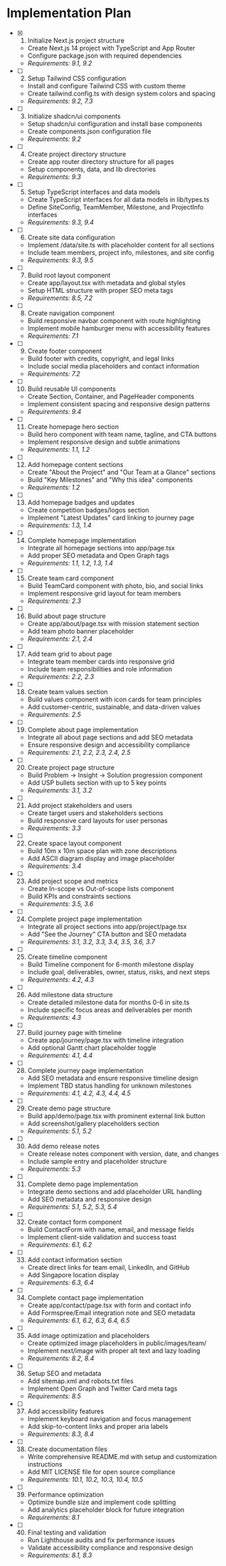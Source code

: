 # Implementation Plan

- [x] 1. Initialize Next.js project structure
  - Create Next.js 14 project with TypeScript and App Router
  - Configure package.json with required dependencies
  - _Requirements: 9.1, 9.2_

- [ ] 2. Setup Tailwind CSS configuration
  - Install and configure Tailwind CSS with custom theme
  - Create tailwind.config.ts with design system colors and spacing
  - _Requirements: 9.2, 7.3_

- [ ] 3. Initialize shadcn/ui components
  - Setup shadcn/ui configuration and install base components
  - Create components.json configuration file
  - _Requirements: 9.2_

- [ ] 4. Create project directory structure
  - Create app router directory structure for all pages
  - Setup components, data, and lib directories
  - _Requirements: 9.3_

- [ ] 5. Setup TypeScript interfaces and data models
  - Create TypeScript interfaces for all data models in lib/types.ts
  - Define SiteConfig, TeamMember, Milestone, and ProjectInfo interfaces
  - _Requirements: 9.3, 9.4_

- [ ] 6. Create site data configuration
  - Implement /data/site.ts with placeholder content for all sections
  - Include team members, project info, milestones, and site config
  - _Requirements: 9.3, 9.5_

- [ ] 7. Build root layout component
  - Create app/layout.tsx with metadata and global styles
  - Setup HTML structure with proper SEO meta tags
  - _Requirements: 8.5, 7.2_

- [ ] 8. Create navigation component
  - Build responsive navbar component with route highlighting
  - Implement mobile hamburger menu with accessibility features
  - _Requirements: 7.1_

- [ ] 9. Create footer component
  - Build footer with credits, copyright, and legal links
  - Include social media placeholders and contact information
  - _Requirements: 7.2_

- [ ] 10. Build reusable UI components
  - Create Section, Container, and PageHeader components
  - Implement consistent spacing and responsive design patterns
  - _Requirements: 9.4_

- [ ] 11. Create homepage hero section
  - Build hero component with team name, tagline, and CTA buttons
  - Implement responsive design and subtle animations
  - _Requirements: 1.1, 1.2_

- [ ] 12. Add homepage content sections
  - Create "About the Project" and "Our Team at a Glance" sections
  - Build "Key Milestones" and "Why this idea" components
  - _Requirements: 1.2_

- [ ] 13. Add homepage badges and updates
  - Create competition badges/logos section
  - Implement "Latest Updates" card linking to journey page
  - _Requirements: 1.3, 1.4_

- [ ] 14. Complete homepage implementation
  - Integrate all homepage sections into app/page.tsx
  - Add proper SEO metadata and Open Graph tags
  - _Requirements: 1.1, 1.2, 1.3, 1.4_

- [ ] 15. Create team card component
  - Build TeamCard component with photo, bio, and social links
  - Implement responsive grid layout for team members
  - _Requirements: 2.3_

- [ ] 16. Build about page structure
  - Create app/about/page.tsx with mission statement section
  - Add team photo banner placeholder
  - _Requirements: 2.1, 2.4_

- [ ] 17. Add team grid to about page
  - Integrate team member cards into responsive grid
  - Include team responsibilities and role information
  - _Requirements: 2.2, 2.3_

- [ ] 18. Create team values section
  - Build values component with icon cards for team principles
  - Add customer-centric, sustainable, and data-driven values
  - _Requirements: 2.5_

- [ ] 19. Complete about page implementation
  - Integrate all about page sections and add SEO metadata
  - Ensure responsive design and accessibility compliance
  - _Requirements: 2.1, 2.2, 2.3, 2.4, 2.5_

- [ ] 20. Create project page structure
  - Build Problem → Insight → Solution progression component
  - Add USP bullets section with up to 5 key points
  - _Requirements: 3.1, 3.2_

- [ ] 21. Add project stakeholders and users
  - Create target users and stakeholders sections
  - Build responsive card layouts for user personas
  - _Requirements: 3.3_

- [ ] 22. Create space layout component
  - Build 10m x 10m space plan with zone descriptions
  - Add ASCII diagram display and image placeholder
  - _Requirements: 3.4_

- [ ] 23. Add project scope and metrics
  - Create In-scope vs Out-of-scope lists component
  - Build KPIs and constraints sections
  - _Requirements: 3.5, 3.6_

- [ ] 24. Complete project page implementation
  - Integrate all project sections into app/project/page.tsx
  - Add "See the Journey" CTA button and SEO metadata
  - _Requirements: 3.1, 3.2, 3.3, 3.4, 3.5, 3.6, 3.7_

- [ ] 25. Create timeline component
  - Build Timeline component for 6-month milestone display
  - Include goal, deliverables, owner, status, risks, and next steps
  - _Requirements: 4.2, 4.3_

- [ ] 26. Add milestone data structure
  - Create detailed milestone data for months 0-6 in site.ts
  - Include specific focus areas and deliverables per month
  - _Requirements: 4.3_

- [ ] 27. Build journey page with timeline
  - Create app/journey/page.tsx with timeline integration
  - Add optional Gantt chart placeholder toggle
  - _Requirements: 4.1, 4.4_

- [ ] 28. Complete journey page implementation
  - Add SEO metadata and ensure responsive timeline design
  - Implement TBD status handling for unknown milestones
  - _Requirements: 4.1, 4.2, 4.3, 4.4, 4.5_

- [ ] 29. Create demo page structure
  - Build app/demo/page.tsx with prominent external link button
  - Add screenshot/gallery placeholders section
  - _Requirements: 5.1, 5.2_

- [ ] 30. Add demo release notes
  - Create release notes component with version, date, and changes
  - Include sample entry and placeholder structure
  - _Requirements: 5.3_

- [ ] 31. Complete demo page implementation
  - Integrate demo sections and add placeholder URL handling
  - Add SEO metadata and responsive design
  - _Requirements: 5.1, 5.2, 5.3, 5.4_

- [ ] 32. Create contact form component
  - Build ContactForm with name, email, and message fields
  - Implement client-side validation and success toast
  - _Requirements: 6.1, 6.2_

- [ ] 33. Add contact information section
  - Create direct links for team email, LinkedIn, and GitHub
  - Add Singapore location display
  - _Requirements: 6.3, 6.4_

- [ ] 34. Complete contact page implementation
  - Create app/contact/page.tsx with form and contact info
  - Add Formspree/Email integration note and SEO metadata
  - _Requirements: 6.1, 6.2, 6.3, 6.4, 6.5_

- [ ] 35. Add image optimization and placeholders
  - Create optimized image placeholders in public/images/team/
  - Implement next/image with proper alt text and lazy loading
  - _Requirements: 8.2, 8.4_

- [ ] 36. Setup SEO and metadata
  - Add sitemap.xml and robots.txt files
  - Implement Open Graph and Twitter Card meta tags
  - _Requirements: 8.5_

- [ ] 37. Add accessibility features
  - Implement keyboard navigation and focus management
  - Add skip-to-content links and proper aria labels
  - _Requirements: 8.3, 8.4_

- [ ] 38. Create documentation files
  - Write comprehensive README.md with setup and customization instructions
  - Add MIT LICENSE file for open source compliance
  - _Requirements: 10.1, 10.2, 10.3, 10.4, 10.5_

- [ ] 39. Performance optimization
  - Optimize bundle size and implement code splitting
  - Add analytics placeholder block for future integration
  - _Requirements: 8.1_

- [ ] 40. Final testing and validation
  - Run Lighthouse audits and fix performance issues
  - Validate accessibility compliance and responsive design
  - _Requirements: 8.1, 8.3_